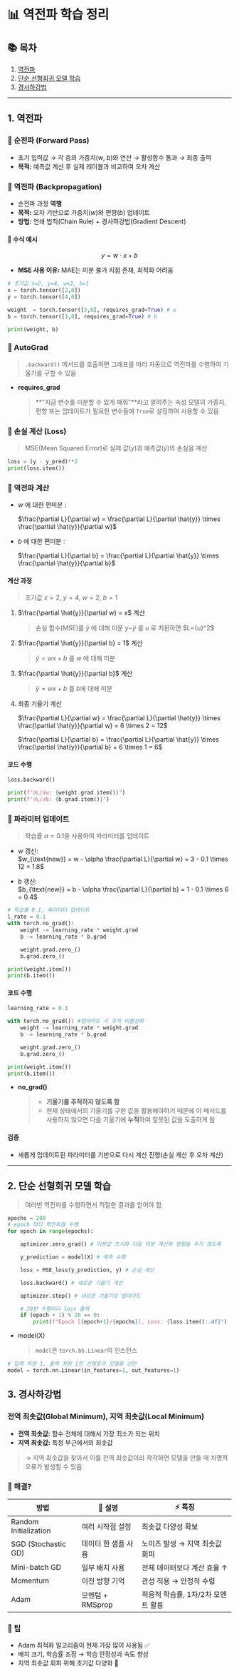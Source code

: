 # 📊 역전파 학습 정리

## 📚 목차

1. [역전파](#1-역전파)  
2. [단순 선형회귀 모델 학습](#2-단순-선형회귀-모델-학습)  
3. [경사하강법](#3-경사하강법)  

---

## 1. 역전파

### 🔹 순전파 (Forward Pass)
- 초기 입력값 → 각 층의 가중치($w$, $b$)와 연산 → 활성함수 통과 → 최종 출력
- **목적:** 예측값 계산 후 실제 레이블과 비교하여 오차 계산

### 🔹 역전파 (Backpropagation)
- 순전파 과정 **역행**
- **목적:** 오차 기반으로 가중치($w$)와 편향($b$) 업데이트
- **방법:** 연쇄 법칙(Chain Rule) + 경사하강법(Gradient Descent)

#### 🧮 수식 예시
$$
y = w \cdot x + b
$$
- **MSE 사용 이유:** MAE는 미분 불가 지점 존재, 최적화 어려움

```python
# 초기값 x=2, y=4, w=3, b=1
x = torch.tensor([2,0])
y = torch.tensor([4,0])

weight  = torch.tensor([3,0], requires_grad=True) # w
b = torch.tensor([1,0], requires_grad=True) # b

print(weight, b)
```

### 🔹 AutoGrad

  > `.backward()` 메서드를 호출하면 그래프를 따라 자동으로 역전파를 수행하여 기울기를 구할 수 있음

- **requires_grad**
  > **"지금 변수를 미분할 수 있게 해줘"**라고 알려주는 속성
  > 모델의 가중치, 편향 또는 업데이트가 필요한 변수들에 `True`로 설정하여 사용할 수 있음

### 🔹 손실 계산 (Loss)

> MSE(Mean Squared Error)로 실제 값($y$)과 예측값($\hat{y}$)의 손실을 계산

```python
loss = (y - y_pred)**2
print(loss.item())
```

### 🔹 역전파 계산

- $w$ 에 대한 편미분 :

    $\frac{\partial L}{\partial w} = \frac{\partial L}{\partial \hat{y}} \times \frac{\partial \hat{y}}{\partial w}$

- $b$ 에 대한 편미분 :

    $\frac{\partial L}{\partial b} = \frac{\partial L}{\partial \hat{y}} \times \frac{\partial \hat{y}}{\partial b}$

#### 계산 과정

> 초기값 $x=2$, $y=4$, $w=2$, $b=1$

1.  $\frac{\partial \hat{y}}{\partial w} = x$
    계산

    > 손실 함수(MSE)를 $\hat{y}$ 에 대해 미분
    > $y$−$\hat{y}$ 를 $u$ 로 치환하면 $L=\{u}^2$

2.  $\frac{\partial \hat{y}}{\partial b} = 1$
    계산

    > $\hat{y} = w x + b$ 를 $w$ 에 대해 미분

3.  $\frac{\partial \hat{y}}{\partial b}$ 계산

    > $\hat{y} = w x + b$ 를 $b$에 대해 미분

4.  최종 기울기 계산
   
    $\frac{\partial L}{\partial w} = \frac{\partial L}{\partial \hat{y}} \times \frac{\partial \hat{y}}{\partial w} = 6 \times 2 = 12$
    
    $\frac{\partial L}{\partial b} = \frac{\partial L}{\partial \hat{y}} \times \frac{\partial \hat{y}}{\partial b} = 6 \times 1 = 6$

####  코드 수행

```python
loss.backward()

print(f"∂L/∂w: {weight.grad.item()}")
print(f"∂L/∂b: {b.grad.item()}")
```

### 🔹 파라미터 업데이트

> 학습률 $\alpha = 0.1$을 사용하여 파라미터를 업데이트

- $w$ 갱신:  
    $w_{\text{new}} = w - \alpha \frac{\partial L}{\partial w} = 3 - 0.1 \times 12 = 1.8$

- $b$ 갱신:  
    $b_{\text{new}} = b - \alpha \frac{\partial L}{\partial b} = 1 - 0.1 \times 6 = 0.4$

```python
# 학습률 0.1, 파라미터 업데이트
l_rate = 0.1
with torch.no_grad():
    weight -= learning_rate * weight.grad
    b -= learning_rate * b.grad

    weight.grad.zero_()
    b.grad.zero_()

print(weight.item())
print(b.item())
```

#### 코드 수행

```python
learning_rate = 0.1

with torch.no_grad(): #업데이트 시 추적 비활성화
    weight -= learning_rate * weight.grad
    b -= learning_rate * b.grad

    weight.grad.zero_()
    b.grad.zero_()

print(weight.item())
print(b.item())
```

- **no_grad()**
  > - **기울기를 추적하지 않도록 함**
  > - 현재 상태에서의 기울기를 구한 값을 활용해야하기 때문에 이 메서드를 사용하지 않으면
  >   다음 기울기에 **누적**하여 잘못된 값을 도출하게 됨

#### 검증

- 새롭게 업데이트된 파라미터를 기반으로 다시 계산 진행(손실 계산 후 오차 계산)

---

## 2. 단순 선형회귀 모델 학습

> 여러번 역전파를 수행하면서 적절한 결과를 얻어야 함

```python
epochs = 200
# epoch 마다 역전파를 수행
for epoch in range(epochs):

    optimizer.zero_grad() # 미분값 초기화 다음 미분 계산에 영향을 주지 않도록

    y_prediction = model(X) # 예측 수행

    loss = MSE_loss(y_prediction, y) # 손실 계산

    loss.backward() # 새로운 기울기 계산

    optimizer.step() # 새로운 기울기로 업데이트

    # 20번 수행마다 loss 출력
    if (epoch + 1) % 20 == 0:
        print(f"Epoch [{epoch+1}/{epochs}], Loss: {loss.item():.4f}")
```

- model(X)
  > `model`은 `torch.bb.Linear`의 인스턴스

```python
# 입력 차원 1, 출력 차원 1인 선형호귀 모델을 선언
model = torch.nn.Linear(in_features=1, out_features=1)
```

## 3. 경사하강법

### 전역 최솟값(Global Minimum), 지역 최솟값(Local Minimum)

- **전역 최솟값:** 함수 전체에 대해서 가장 최소가 되는 위치
- **지역 최솟값:** 특정 부근에서의 최솟값
> → 지역 최솟값을 찾아서 이를 전역 최솟값이라 착각하면 모델을 만들 때 치명적 오류가 발생할 수 있음

### 🔹 해결?


| 방법 | 🔑 설명 | ⚡ 특징 |
| ---- | ------ | ------ |
| Random Initialization | 여러 시작점 설정 | 최솟값 다양성 확보 |
| SGD (Stochastic GD) | 데이터 한 샘플 사용 | 노이즈 발생 → 지역 최솟값 회피 |
| Mini-batch GD | 일부 배치 사용 | 전체 데이터보다 계산 효율 ↑ |
| Momentum | 이전 방향 기억 | 관성 적용 → 안정적 수렴 |
| Adam | 모멘텀 + RMSprop | 적응적 학습률, 1차/2차 모멘트 활용 |

### 🔹 팁
- Adam 최적화 알고리즘이 현재 가장 많이 사용됨 ✅  
- 배치 크기, 학습률 조정 → 학습 안정성과 속도 향상  
- 지역 최솟값 회피 위해 초기값 다양화 🌟
